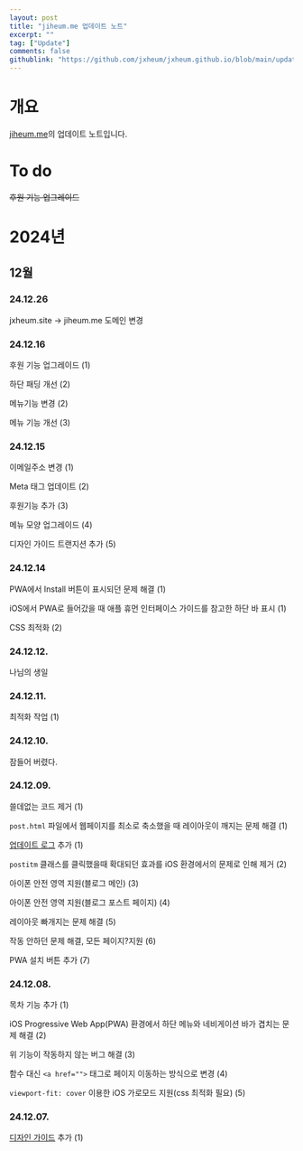 ```yaml
---
layout: post
title: "jiheum.me 업데이트 노트"
excerpt: ""
tag: ["Update"]
comments: false
githublink: "https://github.com/jxheum/jxheum.github.io/blob/main/update/index.md"
---
```


# 개요
[jiheum.me](/)의 업데이트 노트입니다.

# To do

~~후원 기능 업그레이드~~

# 2024년

## 12월

### 24.12.26

jxheum.site -> jiheum.me 도메인 변경

### 24.12.16

후원 기능 업그레이드 (1)

하단 패딩 개선 (2)

메뉴기능 변경 (2)

메뉴 기능 개선 (3)

### 24.12.15

이메일주소 변경 (1)

Meta 태그 업데이트 (2)

후원기능 추가 (3)

메뉴 모양 업그레이드 (4)

디자인 가이드 트랜지션 추가 (5)

### 24.12.14

PWA에서 Install 버튼이 표시되던 문제 해결 (1)

iOS에서 PWA로 들어갔을 때 애플 휴먼 인터페이스 가이드를 참고한 하단 바 표시 (1)

CSS 최적화 (2)

### 24.12.12.

나님의 생일

### 24.12.11.

최적화 작업 (1)

### 24.12.10.

잠들어 버렸다.

### 24.12.09.

쓸데없는 코드 제거 (1)

`post.html` 파일에서 웹페이지를 최소로 축소했을 때 레이아웃이 깨지는 문제 해결 (1)

[업데이트 로그](/update) 추가 (1)

`postitm` 클래스를 클릭했을때 확대되던 효과를 iOS 환경에서의 문제로 인해 제거 (2)

아이폰 안전 영역 지원(블로그 메인) (3)

아이폰 안전 영역 지원(블로그 포스트 페이지) (4)

레이아웃 빠개지는 문제 해결 (5)

작동 안하던 문제 해결, 모든 페이지?지원 (6)

PWA 설치 버튼 추가 (7)

### 24.12.08.

목차 기능 추가 (1)

iOS Progressive Web App(PWA) 환경에서 하단 메뉴와 네비게이션 바가 겹치는 문제 해결 (2) 

위 기능이 작동하지 않는 버그 해결 (3)

함수 대신 `<a href="">` 태그로 페이지 이동하는 방식으로 변경 (4)

`viewport-fit: cover` 이용한 iOS 가로모드 지원(css 최적화 필요) (5)

### 24.12.07.

[디자인 가이드](/design) 추가 (1)